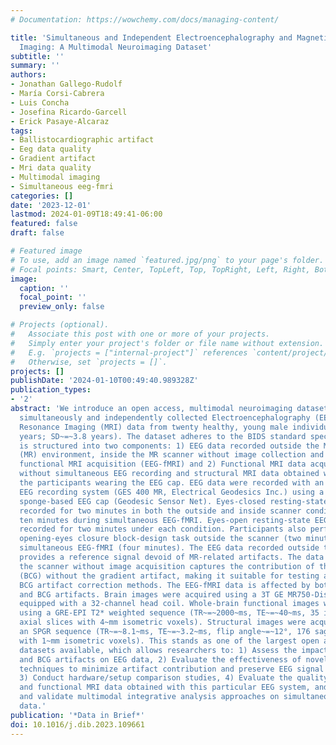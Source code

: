 ```yaml
---
# Documentation: https://wowchemy.com/docs/managing-content/

title: 'Simultaneous and Independent Electroencephalography and Magnetic Resonance
  Imaging: A Multimodal Neuroimaging Dataset'
subtitle: ''
summary: ''
authors:
- Jonathan Gallego-Rudolf
- María Corsi-Cabrera
- Luis Concha
- Josefina Ricardo-Garcell
- Erick Pasaye-Alcaraz
tags:
- Ballistocardiographic artifact
- Eeg data quality
- Gradient artifact
- Mri data quality
- Multimodal imaging
- Simultaneous eeg-fmri
categories: []
date: '2023-12-01'
lastmod: 2024-01-09T18:49:41-06:00
featured: false
draft: false

# Featured image
# To use, add an image named `featured.jpg/png` to your page's folder.
# Focal points: Smart, Center, TopLeft, Top, TopRight, Left, Right, BottomLeft, Bottom, BottomRight.
image:
  caption: ''
  focal_point: ''
  preview_only: false

# Projects (optional).
#   Associate this post with one or more of your projects.
#   Simply enter your project's folder or file name without extension.
#   E.g. `projects = ["internal-project"]` references `content/project/deep-learning/index.md`.
#   Otherwise, set `projects = []`.
projects: []
publishDate: '2024-01-10T00:49:40.989328Z'
publication_types:
- '2'
abstract: 'We introduce an open access, multimodal neuroimaging dataset comprising
  simultaneously and independently collected Electroencephalography (EEG) and Magnetic
  Resonance Imaging (MRI) data from twenty healthy, young male individuals (mean age~=~26
  years; SD~=~3.8 years). The dataset adheres to the BIDS standard specification and
  is structured into two components: 1) EEG data recorded outside the Magnetic Resonance
  (MR) environment, inside the MR scanner without image collection and during simultaneous
  functional MRI acquisition (EEG-fMRI) and 2) Functional MRI data acquired with and
  without simultaneous EEG recording and structural MRI data obtained with and without
  the participants wearing the EEG cap. EEG data were recorded with an MR-compatible
  EEG recording system (GES 400 MR, Electrical Geodesics Inc.) using a 32-channel
  sponge-based EEG cap (Geodesic Sensor Net). Eyes-closed resting-state EEG data were
  recorded for two minutes in both the outside and inside scanner conditions and for
  ten minutes during simultaneous EEG-fMRI. Eyes-open resting-state EEG data were
  recorded for two minutes under each condition. Participants also performed an eyes
  opening-eyes closure block-design task outside the scanner (two minutes) and during
  simultaneous EEG-fMRI (four minutes). The EEG data recorded outside the scanner
  provides a reference signal devoid of MR-related artifacts. The data collected inside
  the scanner without image acquisition captures the contribution of the ballistocardiographic
  (BCG) without the gradient artifact, making it suitable for testing and validating
  BCG artifact correction methods. The EEG-fMRI data is affected by both the gradient
  and BCG artifacts. Brain images were acquired using a 3T GE MR750-Discovery MR scanner
  equipped with a 32-channel head coil. Whole-brain functional images were obtained
  using a GRE-EPI T2* weighted sequence (TR~=~2000~ms, TE~=~40~ms, 35 interleaved
  axial slices with 4~mm isometric voxels). Structural images were acquired using
  an SPGR sequence (TR~=~8.1~ms, TE~=~3.2~ms, flip angle~=~12°, 176 sagittal slices
  with 1~mm isometric voxels). This stands as one of the largest open access EEG-fMRI
  datasets available, which allows researchers to: 1) Assess the impact of gradient
  and BCG artifacts on EEG data, 2) Evaluate the effectiveness of novel artifact removal
  techniques to minimize artifact contribution and preserve EEG signal integrity,
  3) Conduct hardware/setup comparison studies, 4) Evaluate the quality of structural
  and functional MRI data obtained with this particular EEG system, and 5) Implement
  and validate multimodal integrative analysis approaches on simultaneous EEG-fMRI
  data.'
publication: '*Data in Brief*'
doi: 10.1016/j.dib.2023.109661
---
```


